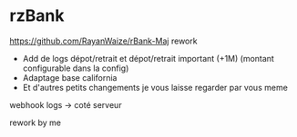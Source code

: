 # rzBank

https://github.com/RayanWaize/rBank-Maj rework

- Add de logs dépot/retrait et dépot/retrait important (+1M) (montant configurable dans la config)
- Adaptage base california 
- Et d'autres petits changements je vous laisse regarder par vous meme 

webhook logs -> coté serveur 

rework by me 

